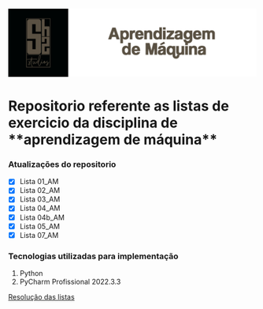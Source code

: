![readme](etiqueta.png)

<h1>Repositorio referente as listas de exercicio da disciplina de **aprendizagem de máquina** </h1>

### Atualizações do repositorio
- [x] Lista 01_AM
- [x] Lista 02_AM
- [x] Lista 03_AM
- [x] Lista 04_AM
- [x] Lista 04b_AM
- [x] Lista 05_AM
- [x] Lista 07_AM

### Tecnologias utilizadas para implementação 
1. Python
2. PyCharm Profissional 2022.3.3

[Resolução das listas](https://drive.google.com/drive/folders/1exszd8b56_D1dJc1LhvrFNNzTbpOOIjz?usp=sharing)

